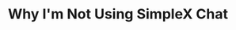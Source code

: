 ---
title: "Why I'm Not Using SimpleX Chat"
description: "In this clip we take a critical look at SimpleX Chat, a new privacy-focused messaging app. While SimpleX offers some great features, we discuss why it might be a tough sell for many users, especially with Signal's recent updates."
datePublished: 2024-07-16
dateUpdated: 2024-07-16
idYouTube: "IVpEKS30ngQ"
tags: ["Videos", "Techlore", "Clips"]
---
